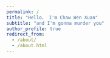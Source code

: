 ```yaml
---
permalink: /
title: "Hello， I'm Chaw Wen Xuan"
subtitle: "and I'm gonna murder you"
author_profile: true
redirect_from: 
  - /about/
  - /about.html
---
```


